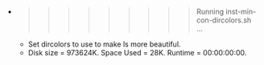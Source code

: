 * >>>>>>>>> Running inst-min-con-dircolors.sh ...
  * Set dircolors to use  to make ls more beautiful.
  * Disk size = 973624K. Space Used = 28K. Runtime = 00:00:00:00.
